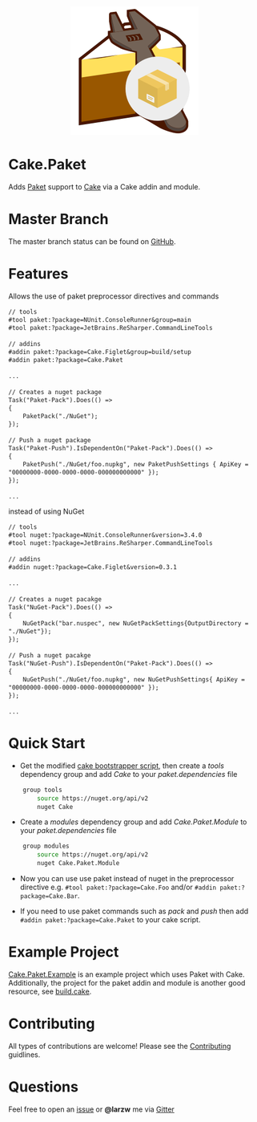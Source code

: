 <p align="center">
  <img src="./Images/CakePaketLogo.png" />
</p>

# Cake.Paket

Adds [Paket](https://fsprojects.github.io/Paket/) support to [Cake](http://cakebuild.net/) via a Cake addin and module.

# Master Branch

The master branch status can be found on [GitHub](https://github.com/larzw/Cake.Paket).

# Features

Allows the use of paket preprocessor directives and commands

```cake
// tools
#tool paket:?package=NUnit.ConsoleRunner&group=main
#tool paket:?package=JetBrains.ReSharper.CommandLineTools

// addins
#addin paket:?package=Cake.Figlet&group=build/setup
#addin paket:?package=Cake.Paket

...

// Creates a nuget package
Task("Paket-Pack").Does(() =>
{
    PaketPack("./NuGet");
});

// Push a nuget package
Task("Paket-Push").IsDependentOn("Paket-Pack").Does(() =>
{
    PaketPush("./NuGet/foo.nupkg", new PaketPushSettings { ApiKey = "00000000-0000-0000-0000-000000000000" });
});

...
```

instead of using NuGet

```cake
// tools
#tool nuget:?package=NUnit.ConsoleRunner&version=3.4.0
#tool nuget:?package=JetBrains.ReSharper.CommandLineTools

// addins
#addin nuget:?package=Cake.Figlet&version=0.3.1

...

// Creates a nuget pacakge
Task("NuGet-Pack").Does(() =>
{
    NuGetPack("bar.nuspec", new NuGetPackSettings{OutputDirectory = "./NuGet"});
});

// Push a nuget pacakge
Task("NuGet-Push").IsDependentOn("Paket-Pack").Does(() =>
{
    NuGetPush("./NuGet/foo.nupkg", new NuGetPushSettings{ ApiKey = "00000000-0000-0000-0000-000000000000" });
});

...
```

# Quick Start

* Get the modified [cake bootstrapper script](https://larzw.github.io/Cake.Paket/site/manual/CakeBootstrapper.html), then create a *tools* dependency group and add *Cake* to your *paket.dependencies* file
```bash
    group tools
        source https://nuget.org/api/v2
        nuget Cake
```

* Create a *modules* dependency group and add *Cake.Paket.Module* to your *paket.dependencies* file
```bash
    group modules
        source https://nuget.org/api/v2
        nuget Cake.Paket.Module
```

* Now you can use use paket instead of nuget in the preprocessor directive e.g. `#tool paket:?package=Cake.Foo` and/or  `#addin paket:?package=Cake.Bar`.

* If you need to use paket commands such as *pack* and *push* then add `#addin paket:?package=Cake.Paket` to your cake script.

# Example Project

[Cake.Paket.Example](https://github.com/larzw/Cake.Paket.Example) is an example project which uses Paket with Cake. Additionally, the project for the paket addin and module is another good resource, see [build.cake](https://github.com/larzw/Cake.Paket/blob/master/build.cake).

# Contributing

All types of contributions are welcome! Please see the [Contributing](https://github.com/larzw/Cake.Paket/blob/master/.github/CONTRIBUTING.md) guidlines.

# Questions

Feel free to open an [issue](https://github.com/larzw/Cake.Paket/issues) or **@larzw** me via [Gitter](https://gitter.im/cake-contrib/Lobby)
